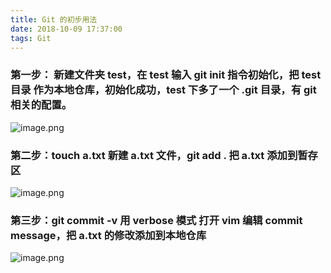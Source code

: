 ```yaml
---
title: Git 的初步用法
date: 2018-10-09 17:37:00
tags: Git
---
```


### 第一步： 新建文件夹 test，在 test 输入 git init 指令初始化，把 test目录 作为本地仓库，初始化成功，test 下多了一个 .git 目录，有 git 相关的配置。
 ![image.png](//video.jirengu.com/xdml/image/b2221d8d-3afd-4e80-bc6a-37aabd710ed1/2018-10-9-11-26-23.png)

### 第二步：touch a.txt 新建 a.txt 文件，git add . 把 a.txt 添加到暂存区
![image.png](//video.jirengu.com/xdml/image/b2221d8d-3afd-4e80-bc6a-37aabd710ed1/2018-10-9-11-28-27.png)

### 第三步：git commit -v 用 verbose 模式 打开 vim 编辑 commit message，把 a.txt 的修改添加到本地仓库
![image.png](//video.jirengu.com/xdml/image/b2221d8d-3afd-4e80-bc6a-37aabd710ed1/2018-10-9-11-32-13.png)
